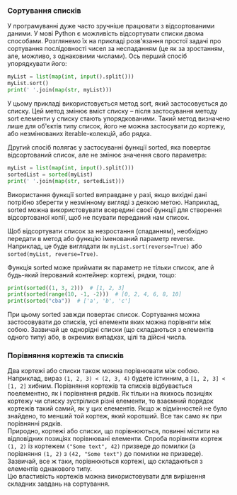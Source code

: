 ### Сортування списків
У програмуванні дуже часто зручніше працювати з відсортованими даними. У мові Python є можливість 
відсортувати списки двома способами. Розглянемо їх на прикладі розв'язання простої задачі про 
сортування послідовності чисел за неспаданням (це як за зростанням, але, можливо, з однаковими числами). 
Ось перший спосіб упорядкувати його:
```python
myList = list(map(int, input().split()))
myList.sort()
print(' '.join(map(str, myList)))
```
У цьому прикладі використовується метод sort, який застосовується до списку. Цей метод змінює вміст 
списку – після застосування методу sort елементи у списку стають упорядкованими. Такий метод 
визначено лише для об'єктів типу список, його не можна застосувати до кортежу, або незмінюваних iterable-колекцій, або рядка.

Другий спосіб полягає у застосуванні функції sorted, яка повертає відсортований список, але не змінює
значення свого параметра:
```python
myList = list(map(int, input().split()))
sortedList = sorted(myList)
print(' '.join(map(str, sortedList)))
```
Використання функції sorted виправдане у разі, якщо вихідні дані потрібно зберегти у незмінному вигляді
з деякою метою. Наприклад, sorted можна використовувати всередині своєї функції для створення 
відсортованої копії, щоб не псувати переданий нам список.

Щоб відсортувати список за незростання (спаданням), необхідно передати в метод або функцію іменований
параметр reverse. Наприклад, це буде виглядати як ```myList.sort(reverse=True)``` або ```sorted(myList, reverse=True)```.

Функція sorted може приймати як параметр не тільки список, але й будь-який ітерований контейнер: кортежі, рядки, тощо:
```python
print(sorted((1, 3, 2)))  # [1, 2, 3]
print(sorted(range(10, -1, -2)))  # [0, 2, 4, 6, 8, 10]
print(sorted("cba"))  # ['a', 'b', 'c']
```
При цьому sorted завжди повертає список.
Сортування можна застосовувати до списків, усі елементи яких можна порівняти між собою. Зазвичай це
однорідні списки (що складаються з елементів одного типу) або, в окремих випадках, цілі та дійсні числа.

### Порівняння кортежів та списків
Два кортежі або списки також можна порівнювати між собою. Наприклад, вираз ```(1, 2, 3) < (2, 3, 4)``` 
будете істинним, а ```[1, 2, 3] < [1, 2]``` хибним. Порівняння кортежів та списків відбувається поелементно,
як і порівняння рядків. Як тільки на якихось позиціях кортежу чи списку зустрілися різні елементи,
то взаємний порядок кортежів такий самий, як у цих елементів. Якщо ж відмінностей не було знайдено, 
то менший той кортеж, який коротший. Все так само як при порівнянні рядків.  
Природно, кортежі або списки, що порівнюються, повинні містити на відповідних позиціях порівнювані 
елементи. Спроба порівняти кортеж ```(1, 2)``` із кортежем ```("Some text", 42)``` призведе до 
помилки (а порівняння ```(1, 2)``` з ```(42, "Some text")``` до помилки не призведе). Зазвичай, 
все ж таки, порівнюються кортежі, що складаються з елементів однакового типу.  
Цю властивість кортежів можна використовувати для вирішення складних завдань на сортування.